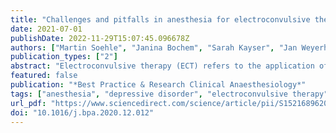 ```yaml
---
title: "Challenges and pitfalls in anesthesia for electroconvulsive therapy"
date: 2021-07-01
publishDate: 2022-11-29T15:07:45.096678Z
authors: ["Martin Soehle", "Janina Bochem", "Sarah Kayser", "Jan Weyerhäuser", "Ricard Valero"]
publication_types: ["2"]
abstract: "Electroconvulsive therapy (ECT) refers to the application of electricity to the patients’ scalp to treat psychiatric disorders, most notably, treatment-resistant depression. It is a safe, effective, and evidence-based therapy that is performed with general anesthesia. Muscle relaxation is used to prevent injuries related to the tonic–clonic seizure caused by ECT. Hypnotics are administered to induce amnesia and unconsciousness, so that, patients do not experience the period of muscle relaxation, while the generalized seizure is left unnoticed. For the anesthesiologist, ECT is associated with the challenges and pitfalls that are related to informed consent, social acceptance of ECT, airway management (especially in COVID-19 patients), and the interaction between ventilation and anesthetics from one viewpoint, and seizure induction and maintenance from another. The exact mode of action of the therapy is as unknown as the optimal choice or combination of anesthetics used."
featured: false
publication: "*Best Practice & Research Clinical Anaesthesiology*"
tags: ["anesthesia", "depressive disorder", "electroconvulsive therapy", "general", "treatment-resistant depression"]
url_pdf: "https://www.sciencedirect.com/science/article/pii/S1521689620301361"
doi: "10.1016/j.bpa.2020.12.012"
---
```


